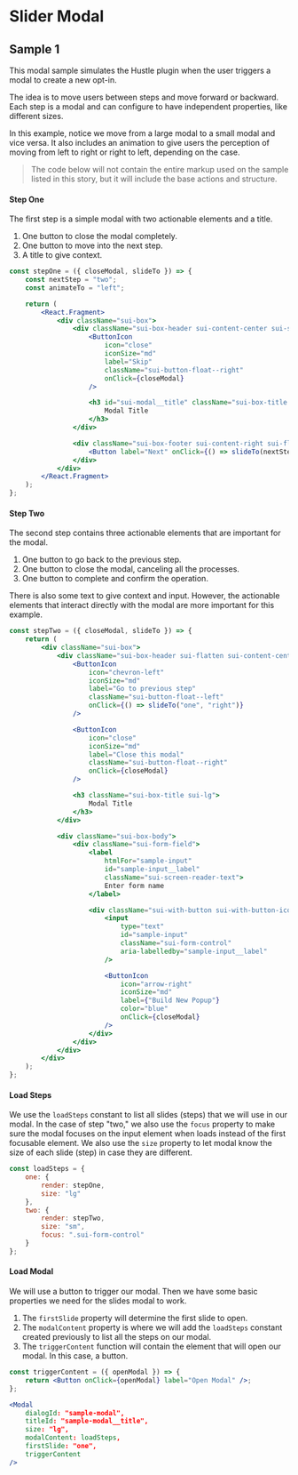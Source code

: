 # Slider Modal

## Sample 1

This modal sample simulates the Hustle plugin when the user triggers a modal to create a new opt-in.

The idea is to move users between steps and move forward or backward. Each step is a modal and can configure to have independent properties, like different sizes.

In this example, notice we move from a large modal to a small modal and vice versa. It also includes an animation to give users the perception of moving from left to right or right to left, depending on the case.

> The code below will not contain the entire markup used on the sample listed in this story, but it will include the base actions and structure.

#### **Step One**

The first step is a simple modal with two actionable elements and a title.

1. One button to close the modal completely.
2. One button to move into the next step.
3. A title to give context.

```jsx
const stepOne = ({ closeModal, slideTo }) => {
	const nextStep = "two";
	const animateTo = "left";

	return (
		<React.Fragment>
			<div className="sui-box">
				<div className="sui-box-header sui-content-center sui-spacing-top--60 sui-flatten">
					<ButtonIcon
						icon="close"
						iconSize="md"
						label="Skip"
						className="sui-button-float--right"
						onClick={closeModal}
					/>

					<h3 id="sui-modal__title" className="sui-box-title sui-lg">
						Modal Title
					</h3>
				</div>

				<div className="sui-box-footer sui-content-right sui-flatten">
					<Button label="Next" onClick={() => slideTo(nextStep, animateTo)} />
				</div>
			</div>
		</React.Fragment>
	);
};
```

#### **Step Two**

The second step contains three actionable elements that are important for the modal.

1. One button to go back to the previous step.
2. One button to close the modal, canceling all the processes.
3. One button to complete and confirm the operation.

There is also some text to give context and input. However, the actionable elements that interact directly with the modal are more important for this example.

```jsx
const stepTwo = ({ closeModal, slideTo }) => {
	return (
		<div className="sui-box">
			<div className="sui-box-header sui-flatten sui-content-center sui-spacing-top--60">
				<ButtonIcon
					icon="chevron-left"
					iconSize="md"
					label="Go to previous step"
					className="sui-button-float--left"
					onClick={() => slideTo("one", "right")}
				/>

				<ButtonIcon
					icon="close"
					iconSize="md"
					label="Close this modal"
					className="sui-button-float--right"
					onClick={closeModal}
				/>

				<h3 className="sui-box-title sui-lg">
					Modal Title
				</h3>
			</div>

			<div className="sui-box-body">
				<div className="sui-form-field">
					<label
						htmlFor="sample-input"
						id="sample-input__label"
						className="sui-screen-reader-text">
						Enter form name
					</label>

					<div className="sui-with-button sui-with-button-icon">
						<input
							type="text"
							id="sample-input"
							className="sui-form-control"
							aria-labelledby="sample-input__label"
						/>

						<ButtonIcon
							icon="arrow-right"
							iconSize="md"
							label={"Build New Popup"}
							color="blue"
							onClick={closeModal}
						/>
					</div>
				</div>
			</div>
		</div>
	);
};
```

#### **Load Steps**

We use the `loadSteps` constant to list all slides (steps) that we will use in our modal. In the case of step "two," we also use the `focus` property to make sure the modal focuses on the input element when loads instead of the first focusable element. We also use the `size` property to let modal know the size of each slide (step) in case they are different.

```jsx
const loadSteps = {
	one: {
		render: stepOne,
		size: "lg"
	},
	two: {
		render: stepTwo,
		size: "sm",
		focus: ".sui-form-control"
	}
};
```

#### **Load Modal**

We will use a button to trigger our modal. Then we have some basic properties we need for the slides modal to work.

1. The `firstSlide` property will determine the first slide to open.
2. The `modalContent` property is where we will add the `loadSteps` constant created previously to list all the steps on our modal.
3. The `triggerContent` function will contain the element that will open our modal. In this case, a button.

```jsx
const triggerContent = ({ openModal }) => {
	return <Button onClick={openModal} label="Open Modal" />;
};

<Modal
	dialogId: "sample-modal",
	titleId: "sample-modal__title",
	size: "lg",
	modalContent: loadSteps,
	firstSlide: "one",
	triggerContent
/>
```
